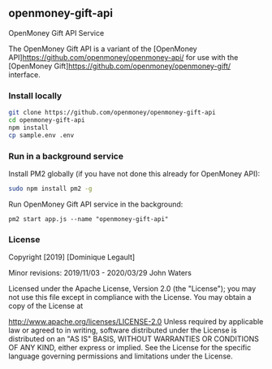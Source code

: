 ## openmoney-gift-api

OpenMoney Gift API Service

The OpenMoney Gift API is a variant of the [OpenMoney API]https://github.com/openmoney/openmoney-api/ 
for use with the [OpenMoney Gift]https://github.com/openmoney/openmoney-gift/ interface.

### Install locally

```sh
git clone https://github.com/openmoney/openmoney-gift-api
cd openmoney-gift-api
npm install
cp sample.env .env
```

### Run in a background service
Install PM2 globally (if you have not done this already for OpenMoney API):
```sh
sudo npm install pm2 -g
```
Run OpenMoney Gift API service in the background:
```
pm2 start app.js --name "openmoney-gift-api"
```

### License

Copyright [2019] [Dominique Legault]

Minor revisions: 2019/11/03 - 2020/03/29 John Waters

  
Licensed under the Apache License, Version 2.0 (the "License"); you may not use this file except in compliance with the License. You may obtain a copy of the License at

http://www.apache.org/licenses/LICENSE-2.0
Unless required by applicable law or agreed to in writing, software distributed under the License is distributed on an "AS IS" BASIS, WITHOUT WARRANTIES OR CONDITIONS OF ANY KIND, either express or implied. See the License for the specific language governing permissions and limitations under the License.
